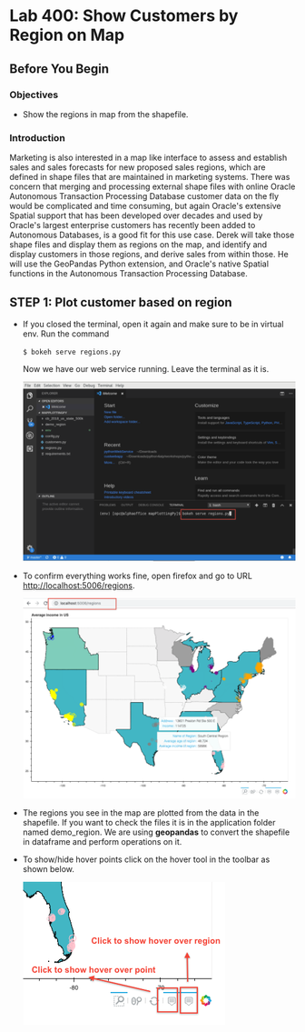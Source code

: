 # Lab 400: Show Customers by Region on Map

## Before You Begin
### Objectives
- Show the regions in map from the shapefile.

### Introduction

Marketing is also interested in a map like interface to assess and establish sales and sales forecasts for new proposed sales regions, which are defined in shape files that are maintained in marketing systems.  There was concern that merging and processing external shape files with online Oracle Autonomous Transaction Processing Database customer data on the fly would be complicated and time consuming, but again Oracle's extensive Spatial support that has been developed over decades and used by Oracle's largest enterprise customers has recently been added to Autonomous Databases, is a good fit for this use case.  Derek will take those shape files and display them as regions on the map, and identify and display customers in those regions, and derive sales from within those.  He will use the GeoPandas Python extension, and Oracle's native Spatial functions in the Autonomous Transaction Processing Database.


## **STEP 1:** Plot customer based on region

- If you closed the terminal, open it again and make sure to be in virtual env. Run the command

    `$ bokeh serve regions.py`

    Now we have our web service running. Leave the terminal as it is.

    ![](images/400/1.png " ")

- To confirm everything works fine, open firefox and go to URL [http://localhost:5006/regions](http://localhost:5006/regions).

    ![](images/400/3.png " ")

- The regions you see in the map are plotted from the data in the shapefile. If you want to check the files it is in the application folder named demo_region. We are using **geopandas** to convert the shapefile in dataframe and perform operations on it.

- To show/hide hover points click on the hover tool in the toolbar as shown below.
 
    ![](images/400/2.png " ")

